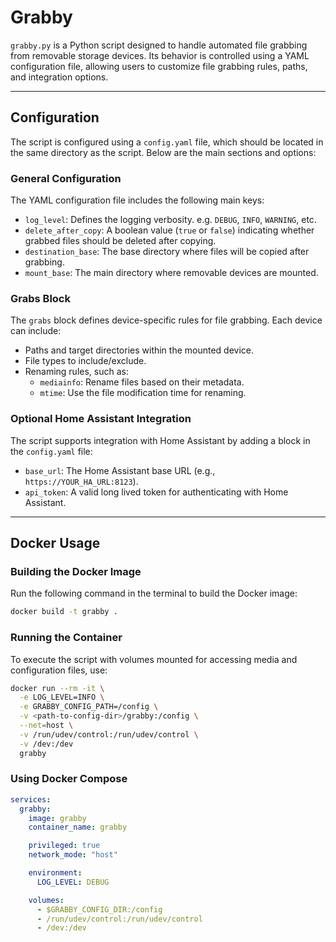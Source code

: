 # Grabby

`grabby.py` is a Python script designed to handle automated file grabbing from removable storage devices. Its behavior is controlled using a YAML configuration file, allowing users to customize file grabbing rules, paths, and integration options.

---

## Configuration

The script is configured using a `config.yaml` file, which should be located in the same directory as the script. Below are the main sections and options:

### General Configuration

The YAML configuration file includes the following main keys:

- `log_level`: Defines the logging verbosity. e.g. `DEBUG`, `INFO`, `WARNING`, etc.
- `delete_after_copy`: A boolean value (`true` or `false`) indicating whether grabbed files should be deleted after copying.
- `destination_base`: The base directory where files will be copied after grabbing.
- `mount_base`: The main directory where removable devices are mounted.

### Grabs Block

The `grabs` block defines device-specific rules for file grabbing. Each device can include:

- Paths and target directories within the mounted device.
- File types to include/exclude.
- Renaming rules, such as:
  - `mediainfo`: Rename files based on their metadata.
  - `mtime`: Use the file modification time for renaming.

### Optional Home Assistant Integration

The script supports integration with Home Assistant by adding a block in the `config.yaml` file:

- `base_url`: The Home Assistant base URL (e.g., `https://YOUR_HA_URL:8123`).
- `api_token`: A valid long lived token for authenticating with Home Assistant.

---

## Docker Usage

### Building the Docker Image

Run the following command in the terminal to build the Docker image:

```sh
docker build -t grabby .
```

### Running the Container

To execute the script with volumes mounted for accessing media and configuration files, use:

```sh
docker run --rm -it \
  -e LOG_LEVEL=INFO \
  -e GRABBY_CONFIG_PATH=/config \
  -v <path-to-config-dir>/grabby:/config \
  --net=host \
  -v /run/udev/control:/run/udev/control \
  -v /dev:/dev
  grabby
```

### Using Docker Compose

```yaml
services:
  grabby:
    image: grabby
    container_name: grabby

    privileged: true
    network_mode: "host"

    environment:
      LOG_LEVEL: DEBUG

    volumes:
      - $GRABBY_CONFIG_DIR:/config
      - /run/udev/control:/run/udev/control
      - /dev:/dev
```
